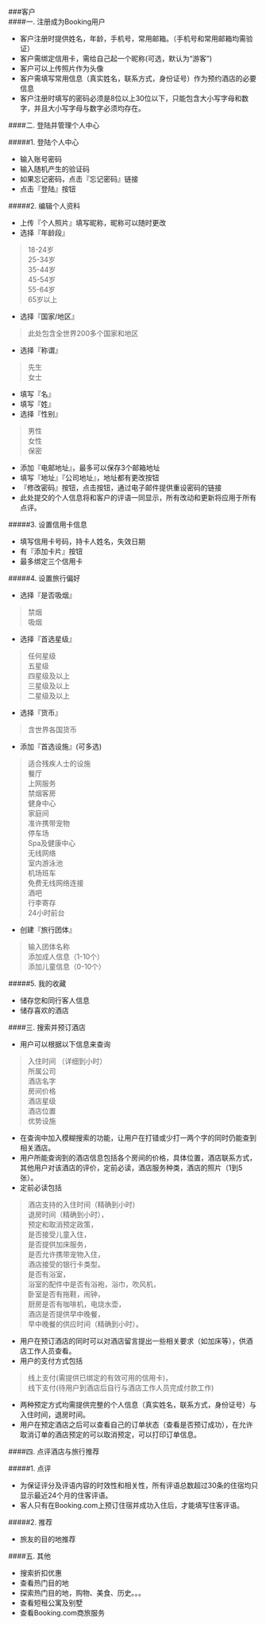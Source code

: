 ###客户  
####一. 注册成为Booking用户  
* 客户注册时提供姓名，年龄，手机号，常用邮箱。（手机号和常用邮箱均需验证）  
* 客户需绑定信用卡，需给自己起一个昵称(可选，默认为“游客”)  
* 客户可以上传照片作为头像  
* 客户需填写常用信息（真实姓名，联系方式，身份证号）作为预约酒店的必要信息  
* 客户注册时填写的密码必须是8位以上30位以下，只能包含大小写字母和数字，并且大小写字母与数字必须均存在。 

####二. 登陆并管理个人中心  

#####1. 登陆个人中心  

* 输入账号密码  
* 输入随机产生的验证码  
* 如果忘记密码，点击『忘记密码』链接  
* 点击『登陆』按钮  

#####2. 编辑个人资料  

* 上传『个人照片』填写昵称，昵称可以随时更改  
* 选择『年龄段』  

> 18-24岁  
25-34岁  
35-44岁  
45-54岁  
55-64岁  
65岁以上 

* 选择『国家/地区』  

> 此处包含全世界200多个国家和地区  

* 选择『称谓』  

> 先生  
女士  

* 填写『名』  
* 填写『姓』  
* 选择『性别』  

> 男性  
女性  
保密  

* 添加『电邮地址』，最多可以保存3个邮箱地址  
* 填写『地址』『公司地址』，地址都有更改按钮  
* 『修改密码』按钮，点击按钮，通过电子邮件提供重设密码的链接  
* 此处提交的个人信息将和客户的评语一同显示，所有改动和更新将应用于所有点评。  

#####3. 设置信用卡信息  

* 填写信用卡号码，持卡人姓名，失效日期  
* 有『添加卡片』按钮  
* 最多绑定三个信用卡  

#####4. 设置旅行偏好  

* 选择『是否吸烟』  

>禁烟  
吸烟  

* 选择『首选星级』  

> 任何星级  
五星级  
四星级及以上  
三星级及以上  
二星级及以上  

* 选择『货币』

> 含世界各国货币  

* 添加『首选设施』(可多选)  

> 适合残疾人士的设施  
餐厅  
上网服务  
禁烟客房  
健身中心  
家庭间  
准许携带宠物  
停车场  
Spa及健康中心  
无线网络  
室内游泳池  
机场班车  
免费无线网络连接  
酒吧  
行李寄存  
24小时前台  

* 创建『旅行团体』  

> 输入团体名称  
添加成人信息（1-10个）  
添加儿童信息（0-10个）  

#####5. 我的收藏  

* 储存您和同行客人信息  
* 储存喜欢的酒店  

####三. 搜索并预订酒店  

* 用户可以根据以下信息来查询  

> 入住时间	（详细到小时）  
所属公司  
酒店名字  
房间价格  
酒店星级  
酒店位置  
优势设施  

* 在查询中加入模糊搜索的功能，让用户在打错或少打一两个字的同时仍能查到相关酒店。  
* 用户所能查询到的酒店信息包括各个房间的价格，具体位置，酒店联系方式，其他用户对该酒店的评价，定前必读，酒店服务种类，酒店的照片（1到5张）。  
* 定前必读包括  

> 酒店支持的入住时间（精确到小时）  
退房时间（精确到小时），  
预定和取消预定政策，  
是否接受儿童入住，  
是否提供加床服务，  
是否允许携带宠物入住，  
酒店接受的银行卡类型。  
是否有浴室，  
浴室的配件中是否有浴袍，浴巾，吹风机，  
卧室是否有拖鞋，闹钟，  
厨房是否有咖啡机，电烧水壶，  
酒店是否提供早中晚餐，  
早中晚餐的供应时间（精确到小时）。  

* 用户在预订酒店的同时可以对酒店留言提出一些相关要求（如加床等），供酒店工作人员查看。  
* 用户的支付方式包括  

> 线上支付(需提供已绑定的有效可用的信用卡)，  
线下支付(待用户到酒店后自行与酒店工作人员完成付款工作)

* 两种预定方式均需提供完整的个人信息（真实姓名，联系方式，身份证号）与入住时间，退房时间。  
* 用户在预定酒店之后可以查看自己的订单状态（查看是否预订成功），在允许取消订单的酒店预定的可以取消预定，可以打印订单信息。  

####四. 点评酒店与旅行推荐  

#####1. 点评  

* 为保证评分及评语内容的时效性和相关性，所有评语总数超过30条的住宿均只显示最近24个月的住客评语。  
* 客人只有在Booking.com上预订住宿并成功入住后，才能填写住客评语。  

#####2. 推荐  

* 旅友的目的地推荐  

####五. 其他  

* 搜索折扣优惠  
* 查看热门目的地  
* 探索热门目的地，购物、美食、历史。。。  
* 查看短租公寓及别墅  
* 查看Booking.com商旅服务  

  
  
  
